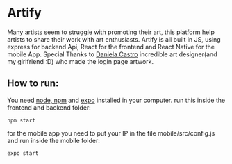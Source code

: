 # Artify
Many artists seem to struggle with promoting their art, this platform help artists to share their work with art enthusiasts. Artify is all built in JS, using express for backend Api, React for the frontend and React Native for the mobile App.
Special Thanks to [Daniela Castro](https://www.behance.net/danicastro) incredible art designer(and my girlfriend :D) who made the login page artwork.


## How to run:
You need [node, npm](https://nodejs.org/en/) and [expo](https://expo.io/) installed in your computer.
run this inside the frontend and backend folder:
``` 
npm start
```

for the mobile app you need to put your IP in the file mobile/src/config.js and run inside the mobile folder:
``` 
expo start
```